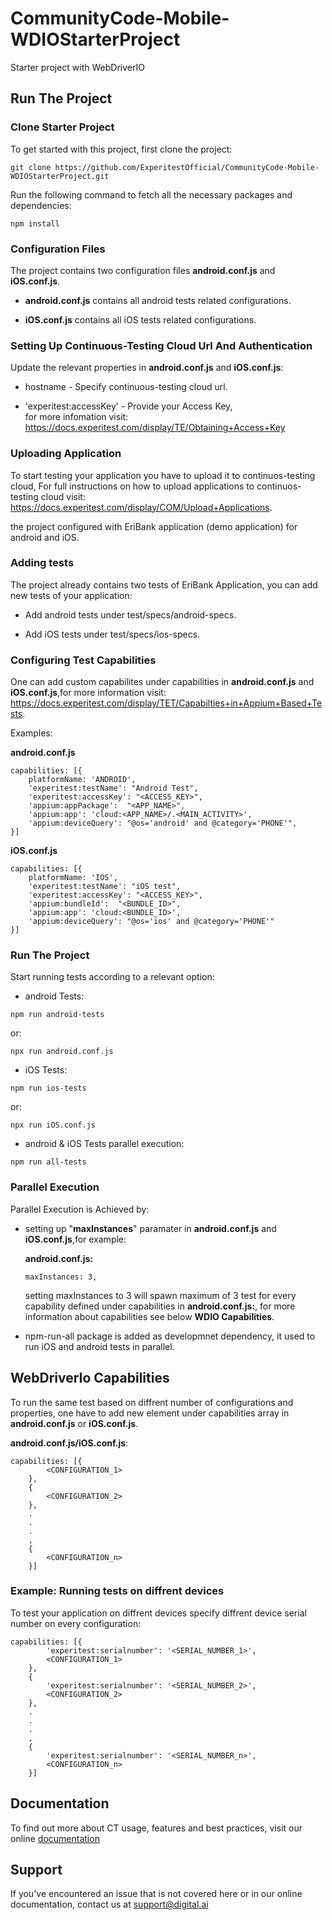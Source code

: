 # CommunityCode-Mobile-WDIOStarterProject
Starter project with WebDriverIO

## Run The Project
### Clone Starter Project

To get started with this project, first clone the project:

```
git clone https://github.com/ExperitestOfficial/CommunityCode-Mobile-WDIOStarterProject.git
```

Run the following command to fetch all the necessary packages and dependencies:

```
npm install
```

### Configuration Files

The project contains two configuration files **android.conf.js** and **iOS.conf.js**.

- **android.conf.js** contains all android tests related configurations.

- **iOS.conf.js** contains all iOS tests related configurations.

### Setting Up Continuous-Testing Cloud Url And Authentication

Update the relevant properties in **android.conf.js** and **iOS.conf.js**:

- hostname - Specify continuous-testing cloud url.

- 'experitest:accessKey' - Provide your Access Key,  
  for more infomation visit: https://docs.experitest.com/display/TE/Obtaining+Access+Key

### Uploading Application

To start testing your application you have to upload it to continuos-testing cloud, 
For full instructions on how to upload applications to continuos-testing cloud visit: https://docs.experitest.com/display/COM/Upload+Applications.

the project configured with EriBank application (demo application) for android and iOS.
 
### Adding tests

The project already contains two tests of EriBank Application, you can add new tests of your application:

- Add android tests under test/specs/android-specs.

- Add iOS tests under test/specs/ios-specs.

### Configuring Test Capabilities

One can add custom capabilites under capabilities in **android.conf.js** and **iOS.conf.js**,for more information visit: https://docs.experitest.com/display/TET/Capabilties+in+Appium+Based+Tests.

Examples:

**android.conf.js**
```
capabilities: [{
    platformName: 'ANDROID',
    'experitest:testName': "Android Test",
    'experitest:accessKey': "<ACCESS_KEY>",
    'appium:appPackage':  "<APP_NAME>",
    'appium:app': 'cloud:<APP_NAME>/.<MAIN_ACTIVITY>',
    'appium:deviceQuery': "@os='android' and @category='PHONE'",
}]
```

**iOS.conf.js**
```
capabilities: [{
    platformName: 'IOS',
    'experitest:testName': "iOS test",
    'experitest:accessKey': "<ACCESS_KEY>",
    'appium:bundleId':  "<BUNDLE_ID>",
    'appium:app': 'cloud:<BUNDLE_ID>',
    'appium:deviceQuery': "@os='ios' and @category='PHONE'"
}]
```

### Run The Project

Start running tests according to a relevant option:

- android Tests:

```
npm run android-tests
```
or:
```
npx run android.conf.js
```

- iOS Tests:

```
npm run ios-tests
```
or:
```
npx run iOS.conf.js
```

- android & iOS Tests parallel execution:

```
npm run all-tests
```

### Parallel Execution

Parallel Execution is Achieved by:

- setting up "**maxInstances**" paramater in **android.conf.js** and **iOS.conf.js**,for example:

  **android.conf.js:**
  ```
  maxInstances: 3,
  ```

  setting maxInstances to 3 will spawn maximum of 3 test for every capability defined under capabilities in **android.conf.js:**,
  for more information about capabilities see below **WDIO Capabilities**.

- npm-run-all package is added as developmnet dependency, it used to run iOS and android tests in parallel. 


## WebDriverIo Capabilities 

To run the same test based on diffrent number of configurations and properties, one have to add new element under capabilities array in
**android.conf.js** or **iOS.conf.js**.

**android.conf.js/iOS.conf.js**:
```
capabilities: [{
        <CONFIGURATION_1>
    },
    {
        <CONFIGURATION_2>
    },
    .
    .
    .
    ,
    {
        <CONFIGURATION_n>
    }]
```

### Example: Running tests on diffrent devices

To test your application on diffrent devices specify diffrent device serial number on every configuration: 

```
capabilities: [{
        'experitest:serialnumber': '<SERIAL_NUMBER_1>',
        <CONFIGURATION_1>
    },
    {
        'experitest:serialnumber': '<SERIAL_NUMBER_2>',
        <CONFIGURATION_2>
    },
    .
    .
    .
    ,
    {
        'experitest:serialnumber': '<SERIAL_NUMBER_n>',
        <CONFIGURATION_n>
    }]
```

## Documentation

To find out more about CT usage, features and best practices, visit our online [documentation](https://docs.experitest.com/display/TE/Test+Execution+Home) 

## Support

If you've encountered an issue that is not covered here or in our online documentation, contact us at support@digital.ai


  

